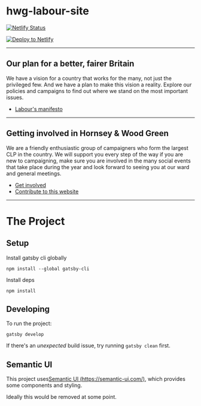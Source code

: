 # hwg-labour-site

[![Netlify Status](https://api.netlify.com/api/v1/badges/efb9a701-09f0-4a75-95ab-d205a7288443/deploy-status)](https://app.netlify.com/sites/hwg-labour/deploys)

[![Deploy to Netlify](https://www.netlify.com/img/deploy/button.svg)](https://app.netlify.com/start/deploy?repository=https://github.com/mcclowes/hwg-labour-site)

---

## Our plan for a better, fairer Britain

We have a vision for a country that works for the many, not just the privileged few. And we have a plan to make this vision a reality. Explore our policies and campaigns to find out where we stand on the most important issues.

- [Labour's manifesto](https://labour.org.uk/issues/)

---

## Getting involved in Hornsey & Wood Green

We are a friendly enthusiastic group of campaigners who form the largest CLP in the country. We will support you every step of the way if you are new to campaigning, make sure you are involved in the many social events that take place during the year and look forward to seeing you at our ward and general meetings.

- [Get involved](https://www.hornseywoodgreenlabour.org.uk/new-members/)
- [Contribute to this website](mailto:admin@hornseywoodgreenlabour.org.uk)

---

# The Project

## Setup

Install gatsby cli globally

```
npm install --global gatsby-cli
```

Install deps

```
npm install
```

## Developing

To run the project:

```
gatsby develop
```

If there's an _unexpected_ build issue, try running `gatsby clean` first.

## Semantic UI

This project uses[Semantic UI (https://semantic-ui.com/)](https://react.semantic-ui.com/), which provides some components and styling.

Ideally this would be removed at some point.

